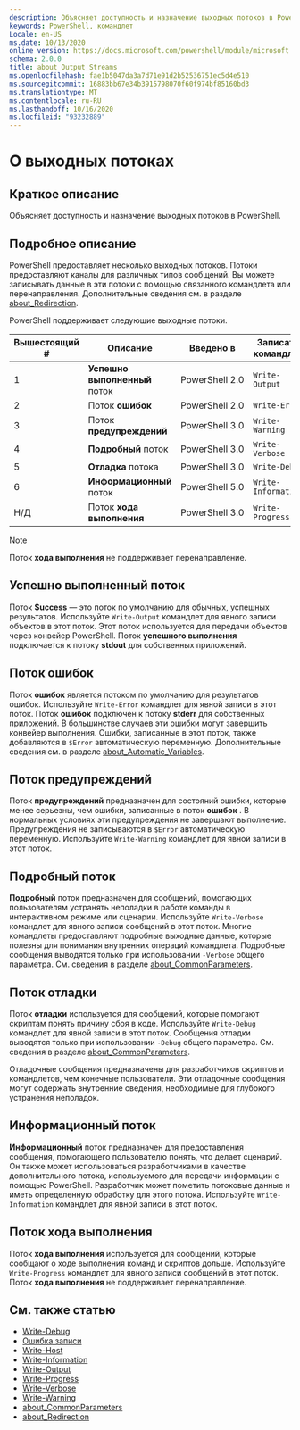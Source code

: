 ```yaml
---
description: Объясняет доступность и назначение выходных потоков в PowerShell.
keywords: PowerShell, командлет
Locale: en-US
ms.date: 10/13/2020
online version: https://docs.microsoft.com/powershell/module/microsoft.powershell.core/about/about_output_streams?view=powershell-7&WT.mc_id=ps-gethelp
schema: 2.0.0
title: about_Output_Streams
ms.openlocfilehash: fae1b5047da3a7d71e91d2b52536751ec5d4e510
ms.sourcegitcommit: 16883bb67e34b3915798070f60f974bf85160bd3
ms.translationtype: MT
ms.contentlocale: ru-RU
ms.lasthandoff: 10/16/2020
ms.locfileid: "93232889"
---
```

# <a name="about-output-streams"></a>О выходных потоках

## <a name="short-description"></a>Краткое описание
Объясняет доступность и назначение выходных потоков в PowerShell.

## <a name="long-description"></a>Подробное описание

PowerShell предоставляет несколько выходных потоков. Потоки предоставляют каналы для различных типов сообщений. Вы можете записывать данные в эти потоки с помощью связанного командлета или перенаправления. Дополнительные сведения см. в разделе [about_Redirection](about_Redirection.md).

PowerShell поддерживает следующие выходные потоки.

| Вышестоящий # |      Описание       | Введено в  |    Записать командлет     |
| -------- | ---------------------- | -------------- | ------------------- |
| 1        | **Успешно выполненный** поток     | PowerShell 2.0 | `Write-Output`      |
| 2        | Поток **ошибок**       | PowerShell 2.0 | `Write-Error`       |
| 3        | Поток **предупреждений**     | PowerShell 3.0 | `Write-Warning`     |
| 4        | **Подробный** поток     | PowerShell 3.0 | `Write-Verbose`     |
| 5        | **Отладка** потока       | PowerShell 3.0 | `Write-Debug`       |
| 6        | **Информационный** поток | PowerShell 5.0 | `Write-Information` |
| Н/Д      | Поток **хода выполнения**    | PowerShell 3.0 | `Write-Progress`    |

> [!NOTE]
> Поток **хода выполнения** не поддерживает перенаправление.

## <a name="success-stream"></a>Успешно выполненный поток

Поток **Success** — это поток по умолчанию для обычных, успешных результатов.
Используйте `Write-Output` командлет для явного записи объектов в этот поток. Этот поток используется для передачи объектов через конвейер PowerShell. Поток **успешного выполнения** подключается к потоку **stdout** для собственных приложений.

## <a name="error-stream"></a>Поток ошибок

Поток **ошибок** является потоком по умолчанию для результатов ошибок. Используйте `Write-Error` командлет для явной записи в этот поток. Поток **ошибок** подключен к потоку **stderr** для собственных приложений. В большинстве случаев эти ошибки могут завершить конвейер выполнения. Ошибки, записанные в этот поток, также добавляются в `$Error` автоматическую переменную. Дополнительные сведения см. в разделе [about_Automatic_Variables](about_Automatic_Variables.md).

## <a name="warning-stream"></a>Поток предупреждений

Поток **предупреждений** предназначен для состояний ошибки, которые менее серьезны, чем ошибки, записанные в поток **ошибок** . В нормальных условиях эти предупреждения не завершают выполнение. Предупреждения не записываются в `$Error` автоматическую переменную. Используйте `Write-Warning` командлет для явной записи в этот поток.

## <a name="verbose-stream"></a>Подробный поток

**Подробный** поток предназначен для сообщений, помогающих пользователям устранять неполадки в работе команды в интерактивном режиме или сценарии. Используйте `Write-Verbose` командлет для явного записи сообщений в этот поток. Многие командлеты предоставляют подробные выходные данные, которые полезны для понимания внутренних операций командлета. Подробные сообщения выводятся только при использовании `-Verbose` общего параметра. См. сведения в разделе [about_CommonParameters](about_CommonParameters.md).

## <a name="debug-stream"></a>Поток отладки

Поток **отладки** используется для сообщений, которые помогают скриптам понять причину сбоя в коде. Используйте `Write-Debug` командлет для явной записи в этот поток. Сообщения отладки выводятся только при использовании `-Debug` общего параметра. См. сведения в разделе [about_CommonParameters](about_CommonParameters.md).

Отладочные сообщения предназначены для разработчиков скриптов и командлетов, чем конечные пользователи. Эти отладочные сообщения могут содержать внутренние сведения, необходимые для глубокого устранения неполадок.

## <a name="information-stream"></a>Информационный поток

**Информационный** поток предназначен для предоставления сообщения, помогающего пользователю понять, что делает сценарий. Он также может использоваться разработчиками в качестве дополнительного потока, используемого для передачи информации с помощью PowerShell. Разработчик может пометить потоковые данные и иметь определенную обработку для этого потока. Используйте `Write-Information` командлет для явной записи в этот поток.

## <a name="progress-stream"></a>Поток хода выполнения

Поток **хода выполнения** используется для сообщений, которые сообщают о ходе выполнения команд и скриптов дольше. Используйте `Write-Progress` командлет для явного записи сообщений в этот поток. Поток **хода выполнения** не поддерживает перенаправление.

## <a name="see-also"></a>См. также статью

- [Write-Debug](xref:Microsoft.PowerShell.Utility.Write-Debug)
- [Ошибка записи](xref:Microsoft.PowerShell.Utility.Write-Error)
- [Write-Host](xref:Microsoft.PowerShell.Utility.Write-Host)
- [Write-Information](xref:Microsoft.PowerShell.Utility.Write-Information)
- [Write-Output](xref:Microsoft.PowerShell.Utility.Write-Output)
- [Write-Progress](xref:Microsoft.PowerShell.Utility.Write-Progress)
- [Write-Verbose](xref:Microsoft.PowerShell.Utility.Write-Verbose)
- [Write-Warning](xref:Microsoft.PowerShell.Utility.Write-Warning)
- [about_CommonParameters](about_CommonParameters.md)
- [about_Redirection](about_Redirection.md)
